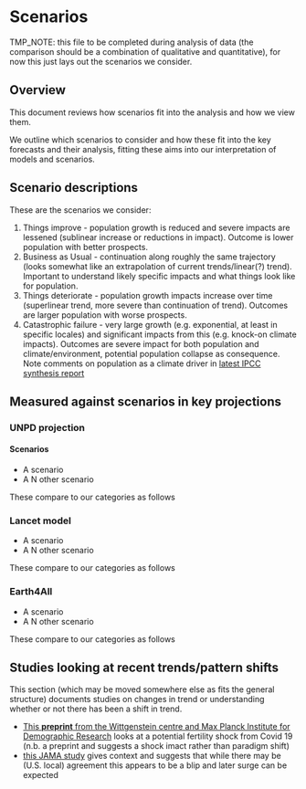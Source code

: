 # Scenarios

TMP_NOTE: this file to be completed during analysis of data (the comparison should be a combination of qualitative and quantitative), for now this just lays out the scenarios we consider.

## Overview

This document reviews how scenarios fit into the analysis and how we view them.

We outline which scenarios to consider and how these fit into the key forecasts and their analysis, fitting these aims into our interpretation of models and scenarios.

## Scenario descriptions

These are the scenarios we consider:

1. Things improve - population growth is reduced and severe impacts are lessened (sublinear increase or reductions in impact). Outcome is lower population with better prospects.
2. Business as Usual - continuation along roughly the same trajectory (looks somewhat like an extrapolation of current trends/linear(?) trend). Important to understand likely specific impacts and what things look like for population.
3. Things deteriorate - population growth impacts increase over time (superlinear trend, more severe than continuation of trend). Outcomes are larger population with worse prospects.
4. Catastrophic failure - very large growth (e.g. exponential, at least in specific locales) and significant impacts from this (e.g. knock-on climate impacts). Outcomes are severe impact for both population and climate/environment, potential population collapse as consequence. Note comments on population as a climate driver in [latest IPCC synthesis report](https://www.ipcc.ch/report/ar6/syr/downloads/report/IPCC_AR6_SYR_LongerReport.pdf)

## Measured against scenarios in key projections

### UNPD projection

#### Scenarios

- A scenario
- A N other scenario

These compare to our categories as follows


### Lancet model

- A scenario
- A N other scenario

These compare to our categories as follows

### Earth4All

- A scenario
- A N other scenario

These compare to our categories as follows



## Studies looking at recent trends/pattern shifts

This section (which may be moved somewhere else as fits the general structure) documents studies on changes in trend or understanding whether or not there has been a shift in trend.

- [This **preprint** from the Wittgenstein centre and Max Planck Institute for Demographic Research](https://osf.io/preprints/socarxiv/mvy62) looks at a potential fertility shock from Covid 19 (n.b. a preprint and suggests a shock imact rather than paradigm shift)
- [this JAMA study](https://pubmed.ncbi.nlm.nih.gov/34081139/) gives context and suggests that while there may be (U.S. local) agreement this appears to be a blip and later surge can be expected
